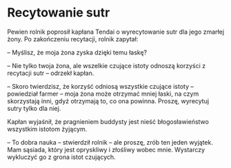 # Recytowanie sutr

Pewien rolnik poprosił kapłana Tendai o wyrecytowanie sutr dla jego zmarłej żony. Po zakończeniu recytacji, rolnik zapytał:

– Myślisz, że moja żona zyska dzięki temu łaskę?

– Nie tylko twoja żona, ale wszelkie czujące istoty odnoszą korzyści z recytacji sutr – odrzekł kapłan.

– Skoro twierdzisz, że korzyść odniosą wszystkie czujące istoty – powiedział farmer – moja żona może otrzymać mniej łaski, na czym skorzystają inni, gdyż otrzymają to, co ona powinna. Proszę, wyrecytuj sutry tylko dla niej.

Kapłan wyjaśnił, że pragnieniem buddysty jest nieść błogosławieństwo wszystkim istotom żyjącym.

– To dobra nauka – stwierdził rolnik – ale proszę, zrób ten jeden wyjątek. Mam sąsiada, który jest opryskliwy i złośliwy wobec mnie. Wystarczy wykluczyć go z grona istot czujących.

